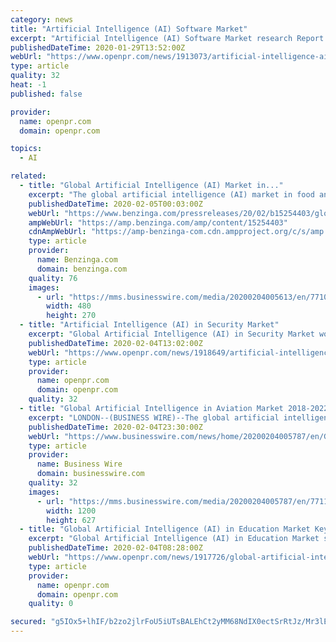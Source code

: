 ```yaml
---
category: news
title: "Artificial Intelligence (AI) Software Market"
excerpt: "Artificial Intelligence (AI) Software Market research Report is a valuable supply of perceptive information for business strategists. This Artificial Intelligence (AI) Software Market study provides comprehensive data which enhances the understanding, scope and application of this report. A thorough study of the competitive landscape of the ..."
publishedDateTime: 2020-01-29T13:52:00Z
webUrl: "https://www.openpr.com/news/1913073/artificial-intelligence-ai-software-market-with-complete"
type: article
quality: 32
heat: -1
published: false

provider:
  name: openpr.com
  domain: openpr.com

topics:
  - AI

related:
  - title: "Global Artificial Intelligence (AI) Market in..."
    excerpt: "The global artificial intelligence (AI) market in food and beverage (F&B ... and product (companion robots and emotional therapy robots). Smart Robots Market – Global Smart Robots Market by geography (APAC, Europe, MEA, North America, and South America), product (personal service robots, professional service robots, and collaborative robots ..."
    publishedDateTime: 2020-02-05T00:03:00Z
    webUrl: "https://www.benzinga.com/pressreleases/20/02/b15254403/global-artificial-intelligence-ai-market-in-food-and-beverage-f-b-industry-2017-2021-evolving-oppo"
    ampWebUrl: "https://amp.benzinga.com/amp/content/15254403"
    cdnAmpWebUrl: "https://amp-benzinga-com.cdn.ampproject.org/c/s/amp.benzinga.com/amp/content/15254403"
    type: article
    provider:
      name: Benzinga.com
      domain: benzinga.com
    quality: 76
    images:
      - url: "https://mms.businesswire.com/media/20200204005613/en/771099/4/Global_Artificial_Intelligence_%28AI%29_Market_in_Food_and_Beverage_%28F%26B%29_Industry_2017-2021.jpg"
        width: 480
        height: 270
  - title: "Artificial Intelligence (AI) in Security Market"
    excerpt: "Global Artificial Intelligence (AI) in Security Market would thus note a steady growth over the forecast period of 2020 - 2025. The robust CAGR (Compound Annual Rate Growth) will chart an upward growth curve and create lucrative growth opportunities in the global Artificial Intelligence (AI) in Security Market. In, turn, this will lead to ..."
    publishedDateTime: 2020-02-04T13:02:00Z
    webUrl: "https://www.openpr.com/news/1918649/artificial-intelligence-ai-in-security-market-2020-2025"
    type: article
    provider:
      name: openpr.com
      domain: openpr.com
    quality: 32
  - title: "Global Artificial Intelligence in Aviation Market 2018-2022| Evolving Opportunities with Airbus and Amazon | Technavio"
    excerpt: "LONDON--(BUSINESS WIRE)--The global artificial intelligence in aviation market is poised to grow by USD 756.71 million ... and product (companion robots and emotional therapy robots). Smart Robots Market – Global Smart Robots Market by geography (APAC, Europe, MEA, North America, and South America), product (personal service robots ..."
    publishedDateTime: 2020-02-04T23:30:00Z
    webUrl: "https://www.businesswire.com/news/home/20200204005787/en/Global-Artificial-Intelligence-Aviation-Market-2018-2022-Evolving"
    type: article
    provider:
      name: Business Wire
      domain: businesswire.com
    quality: 32
    images:
      - url: "https://mms.businesswire.com/media/20200204005787/en/771181/23/Global_Artificial_Intelligence_in_Aviation_Market_2018-2022.jpg"
        width: 1200
        height: 627
  - title: "Global Artificial Intelligence (AI) in Education Market Key Players, Demands, Regional Analysis, Market Share, Size, Revenue and Forecast to 2026"
    excerpt: "Global Artificial Intelligence (AI) in Education Market study formulates with historic data up to 2019 and gives a forecast for 2020-2026. This incorporates Artificial Intelligence (AI) in Education market size, product scope, industry revenue and growth opportunities. It covers Artificial Intelligence (AI) in Education sales volumes ..."
    publishedDateTime: 2020-02-04T08:28:00Z
    webUrl: "https://www.openpr.com/news/1917726/global-artificial-intelligence-ai-in-education-market-key"
    type: article
    provider:
      name: openpr.com
      domain: openpr.com
    quality: 0

secured: "g5IOx5+lhIF/b2zo2jlrFoU5iUTsBALEhCt2yMM68NdIX0ectSrRtJz/Mr3lE00kfij4H023CdhQfaUbwtx47oOTcDNRun9OFf4bLalJnp7TxCd71FTgC4XMGtHuChohDVssV66SB7xDvBHDEljldOngWEthS80aDw588B7h0rfg9ii2zVEoDR8ELudmaUucWQU9Gacj0/3Ne62Kru5HUSjssG9UZH+ig3qb6JPyTDOXdqml0PflsH/UwmvNGomTUNAVtH4BajN8QFT3KjieFJ7Ddz0p0sqhdGLDS1JfUP7WGKY9EJNJ0iAWUjHrJDMc;F1/cCKLo4vzWxdVQbGV8iw=="
---
```


